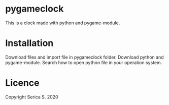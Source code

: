 # pygameclock

This is a clock made with python and pygame-module.

# Installation

Download files and import file in pygameclock folder.
Download python and pygame-module.
Search how to open python file in your operation system.

# Licence

Copyright Serica S. 2020 

